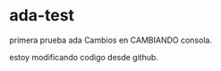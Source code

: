 # ada-test
primera prueba ada
Cambios en CAMBIANDO consola. 


estoy modificando codigo desde github.
